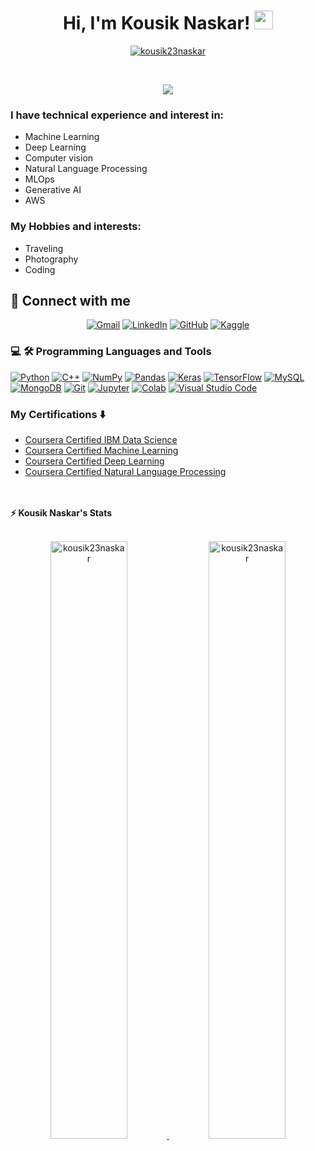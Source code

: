 <h1 align="center">
Hi, I'm Kousik Naskar!
	<a href="https://github.com/kousik23naskar" target="_self">
		<img src="https://media.giphy.com/media/hvRJCLFzcasrR4ia7z/giphy.gif" width="30">
	</a>
</h1>
<p align="center">
	<a href="https://github.com/kousik23naskar">
		<img src="https://komarev.com/ghpvc/?username=kousik23naskar&label=Profile%20views&color=0e75b6&style=flat" alt="kousik23naskar" />
	</a>
</p>
<br/>
<p align="center">
	<a href="https://github.com/kousik23naskar">
		<img src="https://readme-typing-svg.herokuapp.com?lines=PhD+in+Particle+Physics;DS%20|%20AI%20|%20ML%20Enthusiastic;Always%20learning%20new%20things&center=true&width=380&height=45">
    <!--
    <img src="https://readme-typing-svg.herokuapp.com?lines=PhD+in+Particle+Physics;Data+Science+Enthusiast;Freelancer;DS%20|%20AI%20|%20ML%20Enthusiastic;Always%20learning%20new%20things&center=true&width=380&height=45">
    -->
	</a>
</p>

### I have technical experience and interest in:
* Machine Learning
* Deep Learning
* Computer vision 
* Natural Language Processing
* MLOps
* Generative AI
* AWS

<!--
<hr>

<pre>
💻 I am a self taught Full Stack Developer and a Machine Learning Developer
📚 I have a Bachelors in Computer Science from the University Cadi Ayyad at Morocco
📝 I have a strong interest in Data Science and Artificial Intelligence
🔭 Working on Deep Learning & Machine Learning
🌱 Learning about Computer Vision and Machine Learning stuff
🌟 Main languages: Python, JavaScript
🚩 Interested in Full Stack Machine Learning Application development
🤔 I’m currently open for: <b>An Intern</b> or a new <b>job opportunity</b>, this is <a href="https://drive.google.com/file/d/1OL-pYjC8jb3u3bbqLswQooZkah4ExeZf/view?usp=sharing" target="_blank">MY RESUME.</a>
</pre>
<hr>
-->
### My Hobbies and interests:
* Traveling
* Photography
* Coding

## 🤝 Connect with me
<p align="center">
	<a href="mailto:kousiknaskar992@gmail.com"><img img src="https://img.shields.io/badge/gmail-%23EA4335.svg?style=plastic&logo=gmail&logoColor=white" alt="Gmail"/></a>
	<a href="https://www.linkedin.com/in/dr-kousik-naskar/"><img src="https://img.shields.io/badge/linkedin-%230A66C2.svg?style=plastic&logo=linkedin&logoColor=white" alt="LinkedIn"/></a>
	<a href="https://github.com/kousik23naskar"><img src="https://img.shields.io/badge/github-%23181717.svg?style=plastic&logo=github&logoColor=white" alt="GitHub"/></a>
	<a href="https://www.kaggle.com/kousiknaskar"><img src="https://img.shields.io/badge/kaggle-%230A66C2.svg?style=plastic&logo=kaggle&logoColor=white" alt="Kaggle"/></a>
</p>


### 💻 🛠️ Programming Languages and Tools

<p>
    <a href="https://github.com/kousik23naskar"><img alt="Python" src="https://img.shields.io/badge/Python%20-%2314354C.svg?logo=python&logoColor=white"></a>
    <a href="https://github.com/kousik23naskar"><img alt="C++" src="https://img.shields.io/badge/C%2B%2B-00599C.svg?logo=cplusplus&logoColor=white"></a>
    <a href="https://github.com/kousik23naskar"><img alt="NumPy" src="https://img.shields.io/badge/Numpy%20-%23013243.svg?logo=numpy&logoColor=white"></a>
    <a href="https://github.com/kousik23naskar"><img alt="Pandas" src="https://img.shields.io/badge/Pandas%20-%23150458.svg?logo=pandas&logoColor=white"></a>    
    <a href="https://github.com/kousik23naskar"><img alt="Keras" src="https://img.shields.io/badge/Keras%20-%23D00000.svg?logo=Keras&logoColor=white"></a>
    <a href="https://github.com/kousik23naskar"><img alt="TensorFlow" src="https://img.shields.io/badge/TensorFlow%20-%23FF6F00.svg?logo=TensorFlow&logoColor=white"></a>
    <a href="https://github.com/kousik23naskar"><img alt="MySQL" src="https://img.shields.io/badge/MySQL-4479A1.svg?logo=mysql&logoColor=white"></a>
    <a href="https://github.com/kousik23naskar"><img alt="MongoDB" src="https://img.shields.io/badge/MongoDB-47A248.svg?logo=mongodb&logoColor=white"></a>
    <a href="https://github.com/kousik23naskar"><img alt="Git" src="https://img.shields.io/badge/Git%20-%23F05033.svg?logo=git&logoColor=white"></a>
    <a href="https://github.com/kousik23naskar"><img alt="Jupyter" src="https://img.shields.io/badge/Jupyter%20-%23F37626.svg?logo=Jupyter&logoColor=white"></a>
    <a href="https://github.com/kousik23naskar"><img alt="Colab" src="https://img.shields.io/badge/Colab-00b56a.svg?logo=google-colab&logoColor=white"></a>
    <a href="https://github.com/kousik23naskar"><img alt="Visual Studio Code" src="https://img.shields.io/badge/Visual%20Studio%20Code-0078d7.svg?logo=visual-studio-code&logoColor=white"></a>
</p>

### My Certifications :arrow_down:

- [Coursera Certified IBM Data Science](https://www.coursera.org/account/accomplishments/specialization/F3Y46GDK7VWC)
- [Coursera Certified Machine Learning](https://www.coursera.org/account/accomplishments/specialization/EHD8WPSQCSVC)
- [Coursera Certified Deep Learning](https://www.coursera.org/account/accomplishments/specialization/5E5Q4VF9ETLZ)
- [Coursera Certified Natural Language Processing](https://www.coursera.org/account/accomplishments/specialization/5QCJSFC542GQ)
</br>


<br/>
<summary><b>⚡ Kousik Naskar's Stats</b></summary>
<br/>
<p align="center">
	<a href="https://github.com/kousik23naskar">
	<img width="49.5%" src="https://github-readme-stats.vercel.app/api?username=kousik23naskar&show_icons=true_color=fff&icon_color=79ff97&text_color=9f9f9f&bg_color=151515" alt="kousik23naskar">
	<img width="49.5%" src="https://github-readme-streak-stats.herokuapp.com/?user=kousik23naskar" alt="kousik23naskar">
	</a>
	<br/>
</p>
